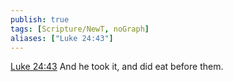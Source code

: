 ```yaml
---
publish: true
tags: [Scripture/NewT, noGraph]
aliases: ["Luke 24:43"]
---
```

[Luke 24:43](https://churchofjesuschrist.org/study/scriptures/nt/luke/24?lang=eng&id=p43#p43) And he took it, and did eat before them.
